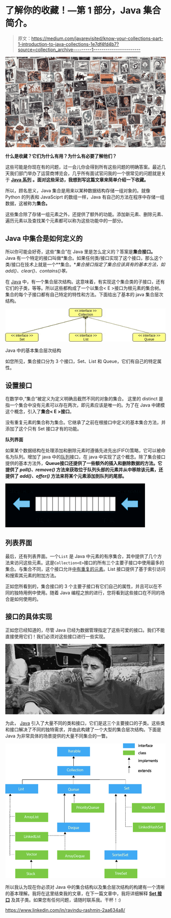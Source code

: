 # 了解你的收藏！—第 1 部分，Java 集合简介。

> 原文：<https://medium.com/javarevisited/know-your-collections-part-1-introduction-to-java-collections-1e7df4fd4b7?source=collection_archive---------1----------------------->

![](img/5bc55f3e3af55be5b69361f5d9e7d134.png)

**什么是收藏？它们为什么有用？为什么有必要了解他们？**

这些可能是你现在有的问题，过一会儿你会得到所有这些问题的明确答案。最近几天我们部门举办了运营商博览会，几乎所有面试官问我的一个很常见的问题就是关于 [**Java 系列**](/javarevisited/50-java-collections-interview-questions-for-beginners-and-experienced-programmers-4d2c224cc5ab) **。面对这些采访，我想到写这篇文章来简单介绍一下收藏。**

所以，顾名思义，Java 集合是用来以某种数据结构存储一组对象的。就像 Python 的列表和 JavaSciprt 的数组一样，Java 有自己的方法在程序中存储一组数据，这被称为**集合。**

这些集合除了存储一组元素之外，还提供了额外的功能。添加新元素、删除元素、遍历元素以及查找某个元素都可以称为这些功能中的一部分。

## Java 中集合是如何定义的

所以你可能会好奇，这些“集合”在 Java 里是怎么定义的？答案是**集合接口。** Java 有一个特定的接口叫做*集合<E>。如果任何类/接口实现了这个接口，那么这个类/接口在技术上就是一个**集合。**集合接口指定了集合应该具有的基本方法，如 add()、clear()、contains()等。*

在 [Java](/javarevisited/top-5-java-online-courses-for-beginners-best-of-lot-1e1e240a758) 中，有一个集合层次结构。这意味着，有实现这个集合类的子接口，还有它们的子类，等等。所以这些都构成了一个以集合< E >接口为根元素的集合树。集合的每个子接口都有自己特定的特性和方法。下面给出了基本的 java 集合层次结构。

[![](img/4b58c06c9f24880885049653da0db472.png)](https://medium.com/javarevisited/7-best-java-collections-and-stream-api-courses-for-beginners-in-2020-3ad18d52c38)

Java 中的基本集合层次结构

如您所见，集合接口分为 3 个接口，Set、List 和 Queue，它们有自己的特定属性。

## 设置接口

在数学中,“集合”被定义为定义明确且截然不同的对象的集合。 这里的 distinct 是指一个集合中没有元素可以存在两次，即元素应该是唯一的。为了在 Java 中建模这个概念，引入了**集合< E >接口**。

没有重复元素的集合称为集合。它继承了之前在根接口中定义的基本集合方法，并添加了这个只有 Set 接口才有的功能。

**队列界面**

如果某个数据结构在处理添加和删除元素时遵循先进先出(FIFO)策略，它可以被命名为队列。增加了 java 中的[队列](https://javarevisited.blogspot.com/2013/10/what-is-priorityqueue-data-structure-java-example-tutorial.html#axzz6f4s58Ml9)接口，在 java 中实现了这个概念。除了集合接口提供的基本方法外，**Queue<E>接口还提供了一些额外的插入和删除数据的方法。它提供了 *poll()、remove()* 方法来获取位于队列头部的元素并从中移除该元素，还提供了 *add()、offer()* 方法来将某个元素添加到队列的尾部。**

![](img/00e6e33f51e819044c283e01b8b7ec48.png)

## 列表界面

最后，还有列表界面。一个`List` 是 Java 中元素的有序集合，其中提供了几个方法来访问这些元素。这是`Collection<E>`接口的所有三个主要子接口中使用最多的集合。与集合不同，这个接口允许[中有重复的元素](https://javarevisited.blogspot.com/2012/04/difference-between-list-and-set-in-java.html#axzz6f4s58Ml9)。List 接口提供了基于索引访问和搜索其元素的附加方法。

正如您所看到的，集合接口的 3 个主要子接口有它们自己的属性，并且可以在不同的独特用例中使用。随着 Java 编程之旅的进行，您将看到这些接口在不同的场合是如何使用的。

## 接口的具体实现

正如您已经知道的，尽管 Java 已经为数据管理指定了这些可爱的接口。我们不能直接使用它们！我们必须对这些接口进行一些实现。

![](img/97d9cacba61a75759c2b664b50dec755.png)

为此， [Java](/javarevisited/10-books-java-developers-should-read-in-2020-e6222f25cc72) 引入了大量不同的类和接口，它们是这三个主要接口的子类。这些类和接口解决了不同的独特需求，并由此构建了一个大型的集合层次结构。下面是 Java 为非常具体的场景提供的大量不同集合的一瞥。

[![](img/5b69e7ce7c54d502c2674402f82ba67f.png)](https://javarevisited.blogspot.com/2011/11/collection-interview-questions-answers.html#axzz6f4s58Ml9)

所以我认为现在你必须对 Java 中的集合结构以及集合层次结构的构建有一个清晰的基本理解。我将在这里结束我的文章，在下一篇文章中，我将详细解释 [**Set 接口**](https://javarevisited.blogspot.com/2012/06/hashset-in-java-10-examples-programs.html) 及其子类。如果您有任何问题，请随时联系我。干杯！:)

<https://www.linkedin.com/in/ravindu-rashmin-2aa634a8/> 
